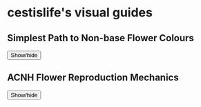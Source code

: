 # cestislife's visual guides

## Simplest Path to Non-base Flower Colours
<div id="spoiler" style="display:none">
<img src="img\breeding.png">
<a href="https://cestislife.github.io/img/breeding.png">Full image</a>
</div>
<button title="Click to show/hide content" type="button" onclick="if(document.getElementById('spoiler') .style.display=='none') {document.getElementById('spoiler') .style.display=''}else{document.getElementById('spoiler') .style.display='none'}">Show/hide</button>

## ACNH Flower Reproduction Mechanics
<div id="spoiler" style="display:none">
<img src="img\reproduce.png">
<a href="https://cestislife.github.io/img/reproduce.png">Full image</a>
</div>
<button title="Click to show/hide content" type="button" onclick="if(document.getElementById('spoiler') .style.display=='none') {document.getElementById('spoiler') .style.display=''}else{document.getElementById('spoiler') .style.display='none'}">Show/hide</button>
